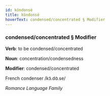 ```yaml
---
id: köndonsë
title: köndonsë
hoverText: condensed/concentrated § Modifier
---
```


### condensed/concentrated § Modifier

**Verb**: to be condensed/concentrated

**Noun**: concentration/condensedness

**Modifier**: condensed/concentrated

French condenser /kɔ̃.dɑ̃.se/

*Romance Language Family*